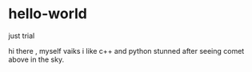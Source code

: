 # hello-world
just trial

hi there ,
myself vaiks i like c++ and python 
stunned after seeing comet above in the sky. 
